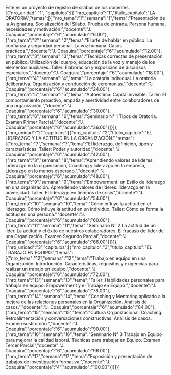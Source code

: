 Este es un proyecto de registro de silabus de los docentes.
[{"nro_unidad":"1",
"capitulos":[{
  "nro_capitulo":"1","titulo_capitulo":"LA ORATORIA","temas":[{
    "nro_tema":"1","semana":"1","tema":"Presentación de la Asignatura. Socialización del Sílabo. Prueba de entrada. Persona humana, necesidades y motivación.","docente":"J. Coaquira","porcentaje":"6","acumulado":"6.00"},
    {"nro_tema":"2","semana":"2","tema":"El arte de hablar en público. La confianza y seguridad personal. La voz humana. Casos prácticos.","docente":"J. Coaquira","porcentaje":"6","acumulado":"12.00"},
    {"nro_tema":"3","semana":"3","tema":"Técnicas correctas de presentación en público. Utilización del cuerpo, educación de la voz y manejo de los elementos auxiliares. Taller: Elaboración y exposición de discursos especiales.","docente":"J. Coaquira","porcentaje":"6","acumulado":"18.00"},
    {"nro_tema":"4","semana":"4","tema":"La oratoria individual. La oratoria deliberativa. Organización y conducción de ceremonias.","docente":"J. Coaquira","porcentaje":"6","acumulado":"24.00"},{"nro_tema":"5","semana":"5","tema":"Autoestima: Capital invisible. Taller: El comportamiento proactivo, empatía y asertividad entre colaboradores de una organización.","docente":"J. Coaquira","porcentaje":"6","acumulado":"30.00"},{"nro_tema":"6","semana":"6","tema":"Seminario N° 1 Tipos de Oratoria. Examen Primer Parcial.","docente":"J. Coaquira","porcentaje":"6","acumulado":"36.00"}]}]},{"nro_unidad":"2","capitulos":[{"nro_capitulo":"2","titulo_capitulo":"EL LIDERAZGO Y LA ACTITUD EN LA ORGANIZACIÓN.","temas":[{"nro_tema":"7","semana":"7","tema":"El liderazgo, definición, tipos y características. Taller: Poder y autoridad","docente":"J. Coaquira","porcentaje":"6","acumulado":"42.00"},{"nro_tema":"8","semana":"8","tema":"Aprendiendo valores de líderes: Liderazgo en la organización, Coaching y liderazgo en la empresa, Liderazgo en lo menos esperado.","docente":"J. Coaquira","porcentaje":"6","acumulado":"48.00"},{"nro_tema":"9","semana":"9","tema":"Empowerment: un Estilo de liderazgo en una organización. Aprendiendo valores de líderes: liderazgo en la adversidad. Taller. El liderazgo en tiempos de crisis","docente":"J. Coaquira","porcentaje":"6","acumulado":"54.00"},{"nro_tema":"10","semana":"10","tema":"Cómo influye la actitud en el liderazgo. Cómo influye la actitud en un individuo. Taller: Cómo se forma la actitud en una persona.","docente":"J. Coaquira","porcentaje":"6","acumulado":"60.00"},{"nro_tema":"11","semana":"11","tema":"Seminario N° 2 La actitud de un líder. La actitud y el éxito de nuestros colaboradores. El fracaso del líder de una Organización. Examen Segundo Parcial","docente":"J. Coaquira","porcentaje":"6","acumulado":"66.00"}]}]},{"nro_unidad":"3","capitulos":[{"nro_capitulo":"3","titulo_capitulo":"EL TRABAJO EN EQUIPO.","temas":[{"nro_tema":"12","semana":"12","tema":"Trabajo en equipo en una Organización: Introducción. Características, requisitos y exigencias para realizar un trabajo en equipo.","docente":"J. Coaquira","porcentaje":"6","acumulado":"72.00"},{"nro_tema":"13","semana":"13","tema":"Taller: Habilidades personales para trabajar en equipo. Empowerment y el Trabajo en Equipo.","docente":"J. Coaquira","porcentaje":"6","acumulado":"78.00"},{"nro_tema":"14","semana":"14","tema":"Coaching y Mentoring aplicado a la mejora de las relaciones personales en la Organización. Análisis de casos.","docente":"J. Coaquira","porcentaje":"6","acumulado":"84.00"},{"nro_tema":"15","semana":"15","tema":"Cultura Organizacional. Coaching: Retroalimentación y conversaciones constructivas. Análisis de casos. Examen sustitutorio.","docente":"J. Coaquira","porcentaje":"6","acumulado":"90.00"},{"nro_tema":"16","semana":"16","tema":"Seminario N° 3 Trabajo en Equipo para mejorar la calidad laboral. Técnicas para trabajar en Equipo. Examen Tercer Parcial","docente":"J. Coaquira","porcentaje":"6","acumulado":"96.00"},{"nro_tema":"17","semana":"17","tema":"Exposición y presentación de trabajos de investigación formativa.","docente":"J. Coaquira","porcentaje":"4","acumulado":"100.00"}]}]}]
